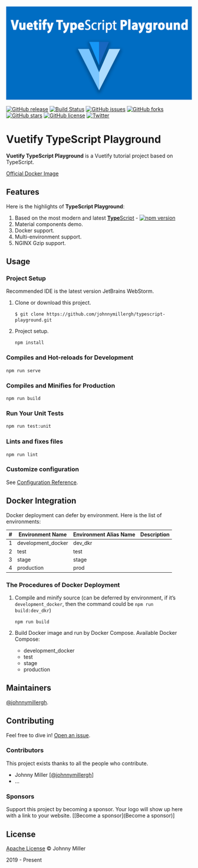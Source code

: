 ![TypeScript Playground Feature Graphics](https://raw.githubusercontent.com/johnnymillergh/MaterialLibrary/master/vuetify-typescript-playground/vuetify-typescript-playground-blue-background.png)

[![GitHub release](https://img.shields.io/github/release/johnnymillergh/vuetify-typescript-playground.svg)](https://github.com/johnnymillergh/vuetify-typescript-playground/releases)
[![Build Status](https://travis-ci.com/johnnymillergh/vuetify-typescript-playground.svg?branch=master)](https://travis-ci.com/johnnymillergh/typescript-playground)
[![GitHub issues](https://img.shields.io/github/issues/johnnymillergh/vuetify-typescript-playground)](https://github.com/johnnymillergh/vuetify-typescript-playground/issues)
[![GitHub forks](https://img.shields.io/github/forks/johnnymillergh/vuetiify-typescript-playground)](https://github.com/johnnymillergh/vuetify-typescript-playground/network)
[![GitHub stars](https://img.shields.io/github/stars/johnnymillergh/vuetiify-typescript-playground)](https://github.com/johnnymillergh/vuetify-typescript-playground/stargazers)
[![GitHub license](https://img.shields.io/github/license/johnnymillergh/vuetiify-typescript-playground)](https://github.com/johnnymillergh/vuetify-typescript-playground/blob/master/LICENSE)
[![Twitter](https://img.shields.io/twitter/url/https/github.com/johnnymillergh/vuetiify-typescript-playground?style=social)](https://twitter.com/intent/tweet?text=Wow:&url=https%3A%2F%2Fgithub.com%2Fjohnnymillergh%2Fvuetify-typescript-playground)

# Vuetify TypeScript Playground

**Vuetify TypeScript Playground** is a Vuetify tutorial project based on TypeScript.

[Official Docker Image](https://hub.docker.com/r/ijohnnymiller/vuetify-typescript-playground-prod)

## Features

Here is the highlights of **TypeScript Playground**:

1. Based on the most modern and latest [**Type**Script](https://github.com/microsoft/TypeScript) - [![npm version](https://d25lcipzij17d.cloudfront.net/badge.svg?id=js&type=6&v=3.7.3&x2=0)](https://www.npmjs.com/package/typescript)
3. Material components demo.
4. Docker support.
5. Multi-environment support.
6. NGINX Gzip support.

## Usage

### Project Setup

Recommended IDE is the latest version JetBrains WebStorm.

1. Clone or download this project.

   ```shell
   $ git clone https://github.com/johnnymillergh/typescript-playground.git
   ```

2. Project setup.

   ```shell
   npm install
   ```

### Compiles and Hot-reloads for Development

   ```shell
npm run serve
   ```

### Compiles and Minifies for Production

```shell
npm run build
```

### Run Your Unit Tests

```sh
npm run test:unit
```

### Lints and fixes files

```shell
npm run lint
```

### Customize configuration

See [Configuration Reference](https://cli.vuejs.org/config/).

## Docker Integration

Docker deployment can defer by environment. Here is the list of environments:

| #    | Environment Name   | Environment Alias Name | Description |
| ---- | ------------------ | ---------------------- | ----------- |
| 1    | development_docker | dev_dkr                |             |
| 2    | test               | test                   |             |
| 3    | stage              | stage                  |             |
| 4    | production         | prod                   |             |

### The Procedures of Docker Deployment

1. Compile and minify source (can be deferred by environment, if it’s `development_docker`, then the command could be `npm run build:dev_dkr`)

   ```shell
   npm run build
   ```

2. Build Docker image and run by Docker Compose. Available Docker Compose:

   - development_docker
   - test
   - stage
   - production

## Maintainers

[@johnnymillergh](https://github.com/johnnymillergh).

## Contributing

Feel free to dive in! [Open an issue](https://github.com/johnnymillergh/typescript-playground/issues/new).

### Contributors

This project exists thanks to all the people who contribute. 

- Johnny Miller [[@johnnymillergh](https://github.com/johnnymillergh)]
- …


### Sponsors

Support this project by becoming a sponsor. Your logo will show up here with a link to your website. [[Become a sponsor](Become a sponsor)]

## License

[Apache License](https://github.com/johnnymillergh/typescript-playground/blob/master/LICENSE) © Johnny Miller

2019 - Present




